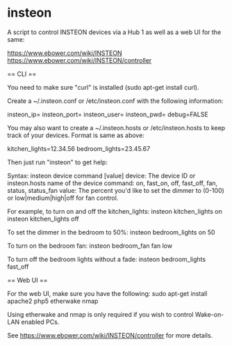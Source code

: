 # insteon
A script to control INSTEON devices via a Hub 1 as well as a web UI for the 
same:

https://www.ebower.com/wiki/INSTEON
https://www.ebower.com/wiki/INSTEON/controller

== CLI ==

You need to make sure "curl" is installed (sudo apt-get install curl).

Create a ~/.insteon.conf or /etc/insteon.conf with the following information:

insteon_ip=
insteon_port=
insteon_user=
insteon_pwd=
debug=FALSE

You may also want to create a ~/.insteon.hosts or /etc/insteon.hosts to keep track of your devices. Format is same as above:

kitchen_lights=12.34.56
bedroom_lights=23.45.67

Then just run "insteon" to get help:

Syntax: insteon device command [value]
device: The device ID or insteon.hosts name of the device
command: on, fast_on, off, fast_off, fan, status, status_fan
value: The percent you'd like to set the dimmer to (0-100) or
       low|medium|high|off for fan control.

For example, to turn on and off the kitchen_lights:
insteon kitchen_lights on
insteon kitchen_lights off

To set the dimmer in the bedroom to 50%:
insteon bedroom_lights on 50

To turn on the bedroom fan:
insteon bedroom_fan fan low

To turn off the bedroom lights without a fade:
insteon bedroom_lights fast_off

== Web UI ==

For the web UI, make sure you have the following:
  sudo apt-get install apache2 php5 etherwake nmap

Using etherwake and nmap is only required if you wish to control Wake-on-LAN enabled PCs. 

See https://www.ebower.com/wiki/INSTEON/controller for more details.
